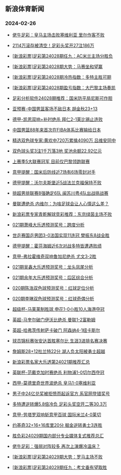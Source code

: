 ## 新浪体育新闻 
### 2024-02-26

+ [佬牛足彩：皇马主场击败塞维利亚 里尔作客不败](https://sports.sina.com.cn/l/2024-02-25/doc-inakfkcq5956282.shtml)

+ [2114万滚存被清空！足彩头奖开27注186万](https://sports.sina.com.cn/l/2024-02-25/doc-inakfcvr3395059.shtml)

+ [[新浪彩票]足彩第24028期任九：AC米兰主场分胜负](https://sports.sina.com.cn/l/2024-02-25/doc-inakfcvu2843488.shtml)

+ [[新浪彩票]足彩第24028期大势：马赛坐和望赢](https://sports.sina.com.cn/l/2024-02-25/doc-inakfcvn8838782.shtml)

+ [[新浪彩票]足彩第24028期冷热指数：多特主胜可期](https://sports.sina.com.cn/l/2024-02-25/doc-inakfcvu2843704.shtml)

+ [[新浪彩票]足彩第24028期盈亏指数：大巴黎主场奏凯](https://sports.sina.com.cn/l/2024-02-25/doc-inakfcvn8839731.shtml)

+ [足彩分析软件24028期推荐：国米防平局尼斯可作胆](https://sports.sina.com.cn/l/2024-02-25/doc-inakfcvr3412382.shtml)

+ [亚预赛-中国男篮客场不敌日本 胡金秋23+13](https://sports.sina.com.cn/basketball/cba/2024-02-25/doc-inakfute8514490.shtml)

+ [德甲-凯恩双响+补时绝杀 拜仁2-1莱比锡止连败](https://sports.sina.com.cn/global/germany/2024-02-25/doc-inakfcvu2847923.shtml)

+ [中国男篮88年来首次在FIBA体系比赛输给日本](https://sports.sina.com.cn/basketball/cba/2024-02-25/doc-inakfutk5734255.shtml)

+ [精选双色球专家:黄欢中720万累擒4090万 吕维安同中](https://sports.sina.com.cn/l/2024-02-25/doc-inakfutn2507727.shtml)

+ [双色球头奖3注1千万落3地 奖池余额22.92亿元](https://sports.sina.com.cn/l/2024-02-25/doc-inakhmre2175691.shtml)

+ [上赛季5大联赛冠军 目前仅巴黎领跑联赛](https://sports.sina.com.cn/g/pl/2024-02-25/doc-inakfute8527142.shtml)

+ [意甲提醒：国米后防线近7场有6场零封对手](https://sports.sina.com.cn/l/2024-02-25/doc-inakfkck8746052.shtml)

+ [德甲提醒：沃尔夫斯堡近5战法兰克福保持不败](https://sports.sina.com.cn/l/2024-02-25/doc-inakfkcp3301363.shtml)

+ [排超男排联赛8强确定6队 闽苏川粤4队出战挑战赛](https://sports.sina.com.cn/others/volleyball/2024-02-25/doc-inakhfic2867825.shtml)

+ [曼联遭绝杀 内维尔：为啥足球会让人心情这么差？](https://sports.sina.com.cn/g/pl/2024-02-25/doc-inakfute8524671.shtml)

+ [新浪彩票专家青乾解球竞彩推荐：东京绿茵主场不败](https://sports.sina.com.cn/l/2024-02-25/doc-inakfkcs2747259.shtml)

+ [021期萧峰大乐透预测奖号：跨度分析](https://sports.sina.com.cn/l/2024-02-25/doc-inakfcvn8853967.shtml)

+ [世乒赛国乒男团3-0法国实现11连冠 樊振东8战全胜](https://sports.sina.com.cn/others/pingpang/2024-02-25/doc-inakhfic2871256.shtml)

+ [德甲提醒：霍芬海姆近6次对战多特皆遭遇败绩](https://sports.sina.com.cn/l/2024-02-25/doc-inakfkck8744208.shtml)

+ [意甲-弗拉霍维奇双响鲁加尼绝杀 尤文3-2胜](https://sports.sina.com.cn/g/seriea/2024-02-25/doc-inakhmre2177355.shtml)

+ [021期吴鑫大乐透预测奖号：龙头凤尾分析](https://sports.sina.com.cn/l/2024-02-25/doc-inakfcvn8853766.shtml)

+ [021期余年大乐透预测奖号：后区综合分析](https://sports.sina.com.cn/l/2024-02-25/doc-inakfcvu2856409.shtml)

+ [020期陈浩双色球预测奖号：红球定位分析](https://sports.sina.com.cn/l/2024-02-23/doc-inaizhpi0813247.shtml)

+ [020期李琳双色球预测奖号：红球奇偶分析](https://sports.sina.com.cn/l/2024-02-23/doc-inaizhpn8062848.shtml)

+ [超级杯-马莱莱制胜球 申花1-0小胜10人海港夺冠](https://sports.sina.com.cn/china/j/2024-02-25/doc-inakfyzk2407097.shtml)

+ [英超-马奎尔破门伊沃比绝杀 曼联1-2富勒姆](https://sports.sina.com.cn/g/pl/2024-02-25/doc-inakfcvu2844018.shtml)

+ [英超-哈弗茨传射萨卡破门 阿森纳4-1纽卡斯尔](https://sports.sina.com.cn/g/pl/2024-02-25/doc-inakfcvn8842751.shtml)

+ [球员锦标赛张安达首胜塞尔比 生涯3进排名赛决赛](https://sports.sina.com.cn/others/snooker/2024-02-25/doc-inakfcvn8855497.shtml)

+ [詹姆斯28+12杜兰特22分 湖人负太阳被勇士超越](https://sports.sina.com.cn/basketball/nba/2024-02-26/doc-inakihur2273487.shtml)

+ [新浪彩票名家大乐透第24021期推荐汇总](https://sports.sina.com.cn/l/2024-02-25/doc-inakfkck8728114.shtml)

+ [英联杯-范戴克加时赛绝杀 利物浦1-0切尔西夺冠](https://sports.sina.com.cn/g/pl/2024-02-26/doc-inakihus4940075.shtml)

+ [西甲-莫德里奇世界波绝杀 皇马1-0塞维利亚](https://sports.sina.com.cn/g/laliga/2024-02-26/doc-inakihun7717494.shtml)

+ [男子中24亿兑奖被拒愤而起诉官方 系官网登错奖号](https://sports.sina.com.cn/l/2024-02-26/doc-inakihur2276839.shtml)

+ [多特遭逆转爆5.8倍冷负 足彩头奖空开二等30.3万](https://sports.sina.com.cn/l/2024-02-26/doc-inakihur2279161.shtml)

+ [意甲-劳塔罗双响斩意甲百球 国际米兰4-0莱切](https://sports.sina.com.cn/g/seriea/2024-02-26/doc-inakihuu1729671.shtml)

+ [约基奇32+16+16库里20分 掘金逆转勇士3连胜](https://sports.sina.com.cn/basketball/nba/2024-02-26/doc-inakitkn4744016.shtml)

+ [胜负彩24029期国内部分专业媒体复式推荐总汇](https://sports.sina.com.cn/l/2024-02-25/doc-inakhmqz2752409.shtml)

+ [佬牛足彩：强弱对阵较多 再次上演爆冷温床？](https://sports.sina.com.cn/l/2024-02-26/doc-inakixse7445849.shtml)

+ [[新浪彩票]足彩第24029期大势：罗马主场不败](https://sports.sina.com.cn/l/2024-02-26/doc-inakihur2279873.shtml)

+ [[新浪彩票]足彩第24029期任九：考文垂有望取胜](https://sports.sina.com.cn/l/2024-02-26/doc-inakihun7722673.shtml)

